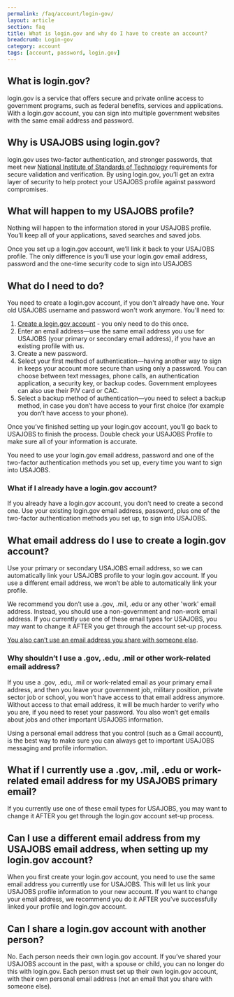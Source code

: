 ```yaml
---
permalink: /faq/account/login-gov/
layout: article
section: faq
title: What is login.gov and why do I have to create an account?
breadcrumb: Login-gov
category: account
tags: [account, password, login.gov]
---
```


## What is login.gov?

login.gov is a service that offers secure and private online access to government programs, such as federal benefits, services and applications. With a login.gov account, you can sign into multiple government websites with the same email address and password.

## Why is USAJOBS using login.gov?

login.gov uses two-factor authentication, and stronger passwords, that meet new [National Institute of Standards of Technology](https://www.nist.gov/) requirements for secure validation and verification. By using login.gov, you’ll get an extra layer of security to help protect your USAJOBS profile against password compromises.

## What will happen to my USAJOBS profile?

Nothing will happen to the information stored in your USAJOBS profile.  You’ll keep all of your applications, saved searches and saved jobs.

Once you set up a login.gov account, we’ll link it back to your USAJOBS profile. The only difference is you’ll use your login.gov email address, password and the one-time security code to sign into USAJOBS

## What do I need to do?

You need to create a login.gov account, if you don't already have one. Your old USAJOBS username and password won't work anymore. You'll need to:

1. [Create a login.gov account](https://www.usajobs.gov/Applicant/ProfileDashboard/Home/) - you only need to do this once. 
2. Enter an email address—use the same email address you use for USAJOBS (your primary or secondary email address), if you have an existing profile with us.
3. Create a new password.
4. Select your first method of authentication—having another way to sign in keeps your account more secure than using only a password. You can choose between text messages, phone calls, an authentication application, a security key, or backup codes. Government employees can also use their PIV card or CAC. 
5. Select a backup method of authentication—you need to select a backup method, in case you don’t have access to your first choice (for example you don’t have access to your phone). 

Once you’ve finished setting up your login.gov account, you’ll go back to USAJOBS to finish the process.  Double check your USAJOBS Profile to make sure all of your information is accurate.

You need to use your login.gov email address, password and one of the two-factor authentication methods you set up, every time you want to sign into USAJOBS.

### What if I already have a login.gov account?

If you already have a login.gov account, you don't need to create a second one. Use your existing login.gov email address, password, plus one of the two-factor authentication methods you set up, to sign into USAJOBS.  

## What email address do I use to create a login.gov account?

Use your primary or secondary USAJOBS email address, so we can automatically link your USAJOBS profile to your login.gov account. If you use a different email address, we won’t be able to automatically link your profile.

We recommend you don’t use a .gov, .mil, .edu or any other 'work' email address. Instead, you should use a non-government and non-work email address. If you currently use one of these email types for USAJOBS, you may want to change it AFTER you get through the account set-up process.

[You also can’t use an email address you share with someone else](#can-i-share-a-logingov-account-with-another-person).

### Why shouldn’t I use a .gov, .edu, .mil or other work-related email address?

If you use a .gov, .edu, .mil or work-related email as your primary email address, and then you leave your government job, military position, private sector job or school, you won’t have access to that email address anymore. Without access to that email address, it will be much harder to verify who you are, if you need to reset your password. You also won’t get emails about jobs and other important USAJOBS information.

Using a personal email address that you control (such as a Gmail account), is the best way to make sure you can always get to important USAJOBS messaging and profile information.

## What if I currently use a .gov, .mil, .edu or work-related email address for my USAJOBS primary email?

If you currently use one of these email types for USAJOBS, you may want to change it AFTER you get through the login.gov account set-up process.

## Can I use a different email address from my USAJOBS email address, when setting up my login.gov account?

When you first create your login.gov account, you need to use the same email address you currently use for USAJOBS.  This will let us link your USAJOBS profile information to your new account. If you want to change your email address, we recommend you do it AFTER you've successfully linked your profile and login.gov account.

## Can I share a login.gov account with another person?

No. Each person needs their own login.gov account.  If you’ve shared your USAJOBS account in the past, with a spouse or child, you can no longer do this with login.gov. Each person must set up their own login.gov account, with their own personal email address (not an email that you share with someone else).
